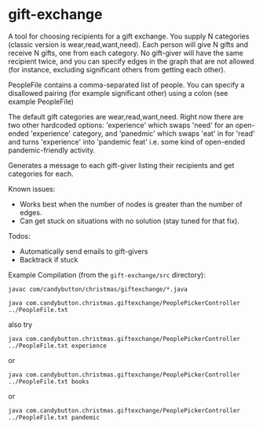 # gift-exchange

A tool for choosing recipients for a gift exchange. You supply N categories (classic version is wear,read,want,need). Each person will give N gifts and receive N gifts, one from each category. No gift-giver will have the same recipient twice, and you can specify edges in the graph that are not allowed (for instance, excluding significant others from getting each other).

PeopleFile contains a comma-separated list of people. You can specify a disallowed pairing (for example significant other) using a colon (see example PeopleFile)

The default gift categories are wear,read,want,need. Right now there are two other hardcoded options: 'experience' which swaps 'need' for an open-ended 'experience' category, and 'panedmic' which swaps 'eat' in for 'read' and turns 'experience' into 'pandemic feat' i.e. some kind of open-ended pandemic-friendly activity.

Generates a message to each gift-giver listing their recipients and get categories for each.

Known issues:
* Works best when the number of nodes is greater than the number of edges.
* Can get stuck on situations with no solution (stay tuned for that fix).

Todos:
* Automatically send emails to gift-givers
* Backtrack if stuck

Example Compilation (from the `gift-exchange/src` directory):

`javac com/candybutton/christmas/giftexchange/*.java`

`java com.candybutton.christmas.giftexchange/PeoplePickerController ../PeopleFile.txt`

also try

`java com.candybutton.christmas.giftexchange/PeoplePickerController ../PeopleFile.txt experience`

or

`java com.candybutton.christmas.giftexchange/PeoplePickerController ../PeopleFile.txt books`

or

`java com.candybutton.christmas.giftexchange/PeoplePickerController ../PeopleFile.txt pandemic`
